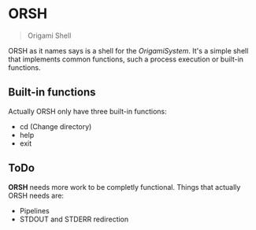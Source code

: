 # ORSH

> Origami Shell

ORSH as it names says is a shell for the *OrigamiSystem*. It's a simple shell
that implements common functions, such a process execution or built-in
functions.

## Built-in functions

Actually ORSH only have three built-in functions:

* cd (Change directory)
* help
* exit

## ToDo

**ORSH** needs more work to be completly functional. Things that actually ORSH
needs are:

* Pipelines
* STDOUT and STDERR redirection
